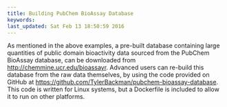```yaml
---
title: Building PubChem BioAssay Database
keywords: 
last_updated: Sat Feb 13 18:50:59 2016
---
```

As mentioned in the above examples, a pre-built database containing large 
quantities of public domain bioactivity data sourced from the PubChem BioAssay database, can be downloaded from <http://chemmine.ucr.edu/bioassayr>. 
Advanced users can re-build this database from the raw data themselves, by using
the code provided on GitHub at <https://github.com/TylerBackman/pubchem-bioassay-database>.
This code is written for Linux systems, but a Dockerfile is included
to allow it to run on other platforms.

